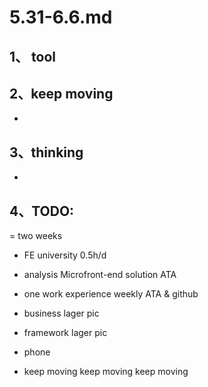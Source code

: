 # 5.31-6.6.md

## 1、 tool

## 2、keep moving

-

## 3、thinking

-

## 4、TODO:

= two weeks

- FE university 0.5h/d
- analysis Microfront-end solution ATA
- one work experience weekly ATA & github
- business lager pic
- framework lager pic

- phone
- keep moving keep moving keep moving
